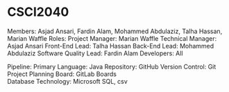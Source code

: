 # CSCI2040
Members: Asjad Ansari, Fardin Alam, Mohammed Abdulaziz, Talha Hassan, Marian Waffle
Roles:  Project Manager:  Marian Waffle
			Technical Manager: Asjad Ansari
			Front-End Lead: Talha Hassan
			Back-End Lead: Mohammed Abdulaziz
			Software Quality Lead: Fardin Alam
			Developers: All 

Pipeline:		Primary Language: Java 
			Repository: GitHub
			Version Control: Git
			Project Planning Board: GitLab Boards  
			Database Technology: Microsoft SQL, csv
